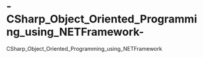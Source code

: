 # -CSharp_Object_Oriented_Programming_using_NETFramework-
 CSharp_Object_Oriented_Programming_using_NETFramework 
